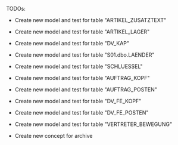 TODOs:

- Create new model and test for table "ARTIKEL_ZUSATZTEXT"
- Create new model and test for table "ARTIKEL_LAGER"
- Create new model and test for table "DV_KAP"
- Create new model and test for table "S01.dbo.LAENDER"
- Create new model and test for table "SCHLUESSEL"
- Create new model and test for table "AUFTRAG_KOPF"
- Create new model and test for table "AUFTRAG_POSTEN"
- Create new model and test for table "DV_FE_KOPF"
- Create new model and test for table "DV_FE_POSTEN"
- Create new model and test for table "VERTRETER_BEWEGUNG"


- Create new concept for archive
